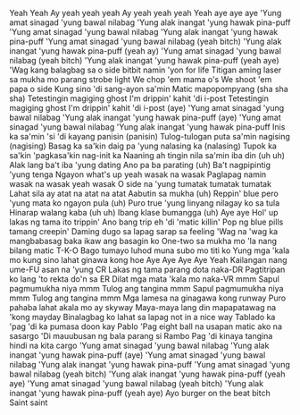 Yeah
Yeah
Ay yeah yeah yeah
Ay yeah yeah yeah
Yeah aye aye aye
'Yung amat sinagad 'yung bawal nilabag
'Yung alak inangat 'yung hawak pina-puff
'Yung amat sinagad 'yung bawal nilabag
'Yung alak inangat 'yung hawak pina-puff
'Yung amat sinagad 'yung bawal nilabag (yeah bitch)
'Yung alak inangat 'yung hawak pina-puff (yeah ay)
'Yung amat sinagad 'yung bawal nilabag (yeah bitch)
'Yung alak inangat 'yung hawak pina-puff (yeah aye)
'Wag kang balagbag sa o side bitbit namin 'yon for life
Titigan aming laser sa mukha mo parang strobe light
We chop 'em mama o's
We shoot 'em papa o side
Kung sino 'di sang-ayon sa'min
Matic mapopompyang (sha sha sha)
Tetestingin magiging ghost
I'm drippin' kahit 'di i-post
Tetestingin magiging ghost
I'm drippin' kahit 'di i-post (aye)
'Yung amat sinagad 'yung bawal nilabag
'Yung alak inangat 'yung hawak pina-puff (aye)
'Yung amat sinagad 'yung bawal nilabag
'Yung alak inangat 'yung hawak pina-puff
Inis ka sa'min 'si 'di kayang panisin (panisin)
Tulog-tulogan puta sa'min nagising (nagising)
Basag ka sa'kin daig pa 'yung nalasing ka (nalasing)
Tupok ka sa'kin 'pagkasa'kin nag-init ka
Naaning ah tingin nila sa'min iba din (uh uh)
Alak lang ba't iba 'yung dating
Ano pa ba parating (uh)
Ba't nagpipintig 'yung tenga
Ngayon what's up yeah wasak na wasak
Paglapag namin wasak na wasak yeah wasak
O side na 'yung tumatak tumatak tumatak
Lahat sila ay atat na atat na atat
Aabutin sa mukha (uh)
Reppin' blue pero 'yung mata ko ngayon pula (uh)
Puro true 'yung linyang nilagay ko sa tula
Hinarap walang kaba (uh uh)
Ibang klase bumangga (uh)
Aye aye
Hol' up lakas ng tama ito trippin'
Ano bang trip eh 'di 'matic killin'
Pop ng blue pills tamang creepin'
Daming dugo sa lapag sarap sa feeling
'Wag na 'wag ka mangbabasag baka ikaw ang basagin ko
One-two sa mukha mo 'la nang bilang matic T-K-O
Bago tumayo luhod muna subo mo titi ko
Yung mga 'kala mo kung sino lahat ginawa kong hoe
Aye
Aye
Aye
Aye
Yeah
Kailangan nang ume-FU asan na 'yung CR
Lakas ng tama parang dota naka-DR
Pagtitripan ko lang 'to rekta do'n sa ER
Dilat mga mata 'kala mo naka-VR mmm
Sapul pagmumukha niya mmm
Tulog ang tangina mmm
Sapul pagmumukha niya mmm
Tulog ang tangina mmm
Mga lamesa na ginagawa kong runway
Puro pahaba lahat akala mo ay skyway
Maya-maya lang din mapapatawag na 'kong mayday
Binalagbag ko lahat sa lapag not in a nice way
Tablado ka 'pag 'di ka pumasa doon kay Pablo
'Pag eight ball na usapan matic ako na sasargo
'Di mauubusan ng bala parang si Rambo
Pag 'di kinaya tangina hindi na kita cargo
'Yung amat sinagad 'yung bawal nilabag
'Yung alak inangat 'yung hawak pina-puff (aye)
'Yung amat sinagad 'yung bawal nilabag
'Yung alak inangat 'yung hawak pina-puff
'Yung amat sinagad 'yung bawal nilabag (yeah bitch)
'Yung alak inangat 'yung hawak pina-puff (yeah aye)
'Yung amat sinagad 'yung bawal nilabag (yeah bitch)
'Yung alak inangat 'yung hawak pina-puff (yeah aye)
Ayo burger on the beat bitch
Saint saint
